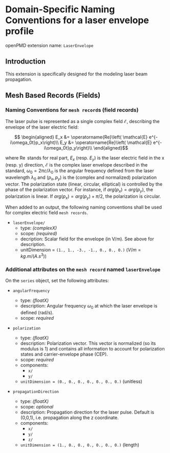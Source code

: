 Domain-Specific Naming Conventions for a laser envelope profile
===============================================================

openPMD extension name: `LaserEnvelope`


Introduction
------------

This extension is specifically designed for the modeling laser beam propagation.

Mesh Based Records (Fields)
---------------------------

### Naming Conventions for `mesh record`s (field records)

The laser pulse is represented as a single complex field $\mathcal{E}$, describing the envelope of the laser electric field:

```math
   \begin{aligned}
   E_x &= \operatorname{Re}\left( \mathcal{E} e^{-i\omega_0t}p_x\right)\\
   E_y &= \operatorname{Re}\left( \mathcal{E} e^{-i\omega_0t}p_y\right)\\
\end{aligned}
```

where $\operatorname{Re}$ stands for real part,  $E_x$ (resp. $E_y$) is the laser electric field in the x (resp. y) direction, $\mathcal{E}$ is the complex laser envelope described in the standard, $\omega_0 = 2\pi c/\lambda_0$ is the angular frequency defined from the laser wavelength $\lambda_0$ and $(p_x,p_y)$ is the (complex and normalized) polarization vector. The polarization state (linear, circular, elliptical) is controlled by the phase of the polarization vector. For instance, if $arg(p_x) = arg(p_y)$, the polarization is linear. If $arg(p_x) = arg(p_y) + \pi/2$, the polarization is circular.

When added to an output, the following naming conventions shall be used for complex electric field `mesh records`.

- `laserEnvelope/`
  - type: *(complexX)*
  - scope: *(required)*
  - decription: Scalar field for the envelope (in V/m). See above for description.
  - unitDimension = `(1., 1., -3., -1., 0., 0., 0.)` $(V/m = kg . m / (A . s^3))$

### Additional attributes on the `mesh record` named `laserEnvelope`

On the `series` object, set the following attributes:

  - `angularFrequency`
    - type: *(floatX)*
    - description: Angular frequency $\omega_0$ at which the laser envelope is defined (rad/s).
    - scope: *required*


  - `polarization`
    - type: *(floatX)*
    - description: Polarization vector. This vector is normalized (so its modulus is 1) and contains all information to account for polarization states and carrier-envelope phase (CEP).
    - scope: *required*
    - components:
      - `x/`
      - `y/`
    - `unitDimension = (0., 0., 0., 0., 0., 0., 0.)` (unitless)


  - `propagationDirection`
    - type: *(floatX)*
    - scope: *optional*
    - description: Propagation direction for the laser pulse. Default is (0,0,1), i.e. propagation along the z coordinate.
    - components:
      - `x/`
      - `y/`
      - `z/`
    - `unitDimension = (1., 0., 0., 0., 0., 0., 0.)` (length)
